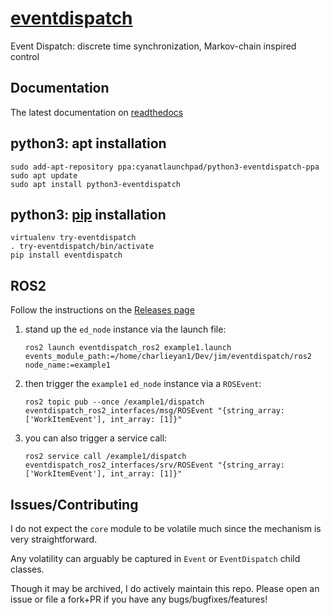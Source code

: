 # <a href="https://github.com/cyan-at/eventdispatch" target="_blank">eventdispatch</a>
Event Dispatch: discrete time synchronization, Markov-chain inspired control

## Documentation

The latest documentation on <a href="https://eventdispatch.readthedocs.io/en/latest/" target="_blank">readthedocs</a>

## python3: apt installation
```
sudo add-apt-repository ppa:cyanatlaunchpad/python3-eventdispatch-ppa
sudo apt update
sudo apt install python3-eventdispatch
```

## python3: <a href="https://pypi.org/project/eventdispatch/" target="_blank">pip</a> installation
```
virtualenv try-eventdispatch
. try-eventdispatch/bin/activate
pip install eventdispatch
```

## ROS2

Follow the instructions on the [Releases page](https://github.com/cyan-at/eventdispatch/releases/tag/ros2-jazzy)

1. stand up the `ed_node` instance via the launch file:
    ```
    ros2 launch eventdispatch_ros2 example1.launch events_module_path:=/home/charlieyan1/Dev/jim/eventdispatch/ros2 node_name:=example1
    ```

2. then trigger the `example1` `ed_node` instance via a `ROSEvent`:
    ```
    ros2 topic pub --once /example1/dispatch eventdispatch_ros2_interfaces/msg/ROSEvent "{string_array: ['WorkItemEvent'], int_array: [1]}"
    ```

3. you can also trigger a service call:
    ```
    ros2 service call /example1/dispatch eventdispatch_ros2_interfaces/srv/ROSEvent "{string_array: ['WorkItemEvent'], int_array: [1]}"
    ```

## Issues/Contributing

I do not expect the `core` module to be volatile much since the mechanism is very straightforward.

Any volatility can arguably be captured in `Event` or `EventDispatch` child classes.

Though it may be archived, I do actively maintain this repo. Please open an issue or file a fork+PR if you have any bugs/bugfixes/features!
